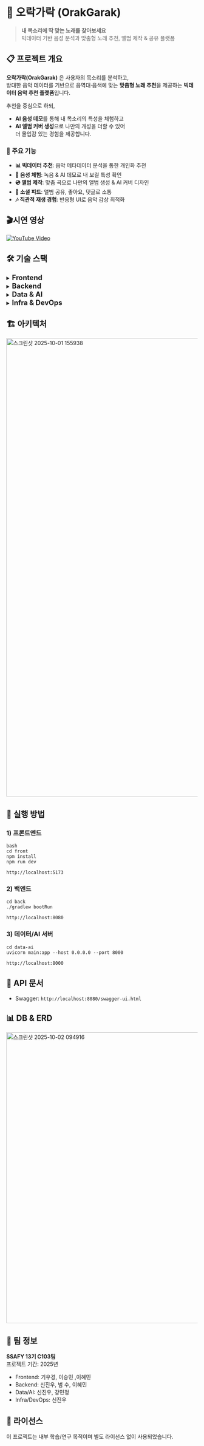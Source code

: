 # 🎵 오락가락 (OrakGarak)

> **내 목소리에 딱 맞는 노래를 찾아보세요**  
> 빅데이터 기반 음성 분석과 맞춤형 노래 추천, 앨범 제작 & 공유 플랫폼

## 📋 프로젝트 개요

**오락가락(OrakGarak)** 은 사용자의 목소리를 분석하고,  
방대한 음악 데이터를 기반으로 음역대·음색에 맞는 **맞춤형 노래 추천**을 제공하는 **빅데이터 음악 추천 플랫폼**입니다.

추천을 중심으로 하되,

- **AI 음성 데모**를 통해 내 목소리의 특성을 체험하고
- **AI 앨범 커버 생성**으로 나만의 개성을 더할 수 있어  
  더 몰입감 있는 경험을 제공합니다.

### 🎯 주요 기능

- **📊 빅데이터 추천**: 음악 메타데이터 분석을 통한 개인화 추천
- **🎤 음성 체험**: 녹음 & AI 데모로 내 보컬 특성 확인
- **💿 앨범 제작**: 맞춤 곡으로 나만의 앨범 생성 & AI 커버 디자인
- **👥 소셜 피드**: 앨범 공유, 좋아요, 댓글로 소통
- **🎶 직관적 재생 경험**: 반응형 UI로 음악 감상 최적화

## 🎬시연 영상
[![YouTube Video](https://img.youtube.com/vi/TZXWQVrrv0A/0.jpg)](https://www.youtube.com/watch?v=TZXWQVrrv0A)

## 🛠 기술 스택

<details>
<summary><span style="font-size: 1.3em; font-weight: bold;">Frontend </span></summary>
<div markdown="1">

- React 18 (SPA 프레임워크)
- TypeScript (정적 타입 지원)
- Vite (개발 서버 & 번들러)
- TailwindCSS (유틸리티 퍼스트 CSS)
- Material-UI (MUI) (UI 컴포넌트)
- Framer Motion (애니메이션)
- React Router (라우팅)
- Zustand (전역 상태 관리)
- Axios (API 연동)

</div>
</details>

<details>
<summary><span style="font-size: 1.3em; font-weight: bold;">Backend </span></summary>
<div markdown="1">

- Spring Boot 3.3.x (메인 프레임워크)
- Java 17
- Gradle (Kotlin DSL) + Maven (병행 가능)
- Spring Data JPA + QueryDSL (DB ORM & 동적 쿼리)
- MySQL 8.x (주 DB)
- Redis 7.x (캐싱, 세션 관리)
- Spring Security + JWT + OAuth2 (인증/보안)
- AWS S3 (앨범 커버/녹음 업로드)

</div>
</details>

<details>
<summary><span style="font-size: 1.3em; font-weight: bold;">Data & AI
</span></summary>
<div markdown="1">

- Python 3.9
- scikit-learn, pandas, numpy
- librosa (음성 분석)
- PyTorch / TensorFlow
- FastAPI (AI 모듈 서빙)
- Whisper API, FFmpeg (음성 처리)
- Gemini Image API (앨범 커버 생성)

</div>
</details>

<details>
<summary><span style="font-size: 1.3em; font-weight: bold;">Infra & DevOps
</span></summary>
<div markdown="1">

- Docker, Docker Compose
- Jenkins (CI/CD)
- AWS EC2, RDS, S3
- Nginx (Reverse Proxy)
- 협업: Jira, Notion, Mattermost

</div>
</details>

## 🏗 아키텍처

<img width="1772" height="1207" alt="스크린샷 2025-10-01 155938" src="https://github.com/user-attachments/assets/dbe1da27-849d-432f-a28b-7d68ebb0be1b" />

## 🚀 실행 방법

### 1) 프론트엔드

```
bash
cd front
npm install
npm run dev

http://localhost:5173
```


### 2) 백엔드

```
cd back
./gradlew bootRun

http://localhost:8080
```


### 3) 데이터/AI 서버

```
cd data-ai
uvicorn main:app --host 0.0.0.0 --port 8000

http://localhost:8000
```


## 📄 API 문서

- Swagger: `http://localhost:8080/swagger-ui.html`

## 📊 DB & ERD

<img width="1378" height="766" alt="스크린샷 2025-10-02 094916" src="https://github.com/user-attachments/assets/77c20652-5a3d-402a-9fff-433d16b6f924" />


## 👥 팀 정보

**SSAFY 13기 C103팀**  
프로젝트 기간: 2025년

- Frontend: 기우경, 이승민 ,이혜민
- Backend: 신진우, 범 수, 이혜민
- Data/AI: 신진우, 강민정
- Infra/DevOps: 신진우

## 📄 라이선스

이 프로젝트는 내부 학습/연구 목적이며 별도 라이선스 없이 사용되었습니다.

